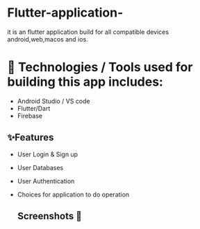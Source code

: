 # Flutter-application-
it is an flutter application build for all compatible devices android,web,macos and ios.
# 📱 Technologies / Tools used for building this app includes: 
- Android Studio / VS code 
- Flutter/Dart
- Firebase
## ✨Features

- User Login & Sign up
- User Databases
- User Authentication
- Choices for application to do operation

  ## Screenshots 📱
  
